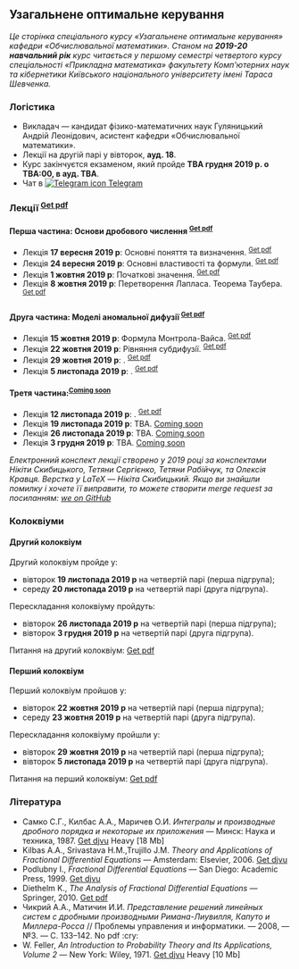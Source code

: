 <h2 class="text-primary">Узагальнене оптимальне керування</h2>

<i class="text-muted">Це сторінка спеціального курсу &laquo;Узагальнене оптимальне керування&raquo; кафедри &laquo;Обчислювальної математики&raquo;. Станом на <b>2019-20 навчальний рік</b> курс читається у першому семестрі четвертого курсу спеціальності &laquo;Прикладна математика&raquo; факультету Комп'ютерних наук та кібернетики Київського національного університету імені Тараса Шевченка.</i>

<div class="mt-2 mb-2 pl-3 pr-3 pb-2 pt-2 border border-primary rounded bg-white">
    <h3 class="text-primary">Логістика</h3>
    <ul>
        <li>
            Викладач &mdash; кандидат фізико-математичних наук Гуляницький Андрій Леонідович, асистент кафедри &laquo;Обчислювальної математики&raquo;.
        </li>
        <li>
            Лекції на другій парі у вівторок, <b>ауд. 18</b>.
        </li>
        <li>
            Курс закінчуєтся екзаменом, який пройде <b class="text-danger">TBA&nbsp;грудня 2019&nbsp;р. о TBA:00, в ауд. TBA</b>.
        </li>
        <li>
            Чат в <a class="badge badge-primary" href="https://t.me/joinchat/FysbWhbQTRFtsnEFSuZKZA"><img src="/c4s1/assets/t.me" alt="Telegram icon"> Telegram</a>
        </li>
    </ul>
</div>

<div class="mt-2 mb-2 pl-3 pr-3 pb-2 pt-2 border border-primary rounded bg-white">
    <h3 class="text-primary">Лекції <sup><a class="badge badge-info" href="lectures/all.pdf">Get pdf</a></sup> </h3>
    <h4 class="text-primary">Перша частина: Основи дробового числення <sup><a class="badge badge-info" href="lectures/ch-1.pdf">Get pdf</a></sup> </h4>
    <ul>
        <li>
            Лекція <b>17&nbsp;вересня 2019&nbsp;р</b>: Основні поняття та визначення. <sup><a class="badge badge-success" href="lectures/pdf/01.pdf">Get pdf</a></sup>
        </li>
        <li>
            Лекція <b>24&nbsp;вересня 2019&nbsp;р</b>: Основні властивостi та формули. <sup><a class="badge badge-success" href="lectures/pdf/02.pdf">Get pdf</a></sup>
        </li>
        <li>
            Лекція <b>1&nbsp;жовтня 2019&nbsp;р</b>: Початковi значення. <sup><a class="badge badge-success" href="lectures/pdf/03.pdf">Get pdf</a></sup>
        </li>
        <li>
            Лекція <b>8&nbsp;жовтня 2019&nbsp;р</b>: Перетворення Лапласа. Теорема Таубера. <sup><a class="badge badge-success" href="lectures/pdf/04.pdf">Get pdf</a></sup>
        </li>
    </ul>
    <h4 class="text-primary">Друга частина: Моделi аномальної дифузiї <sup><a class="badge badge-info" href="lectures/ch-2.pdf">Get pdf</a></sup> </h4>
    <ul>
        <li>
            Лекція <b>15&nbsp;жовтня 2019&nbsp;р</b>: Формула Монтрола-Вайса. <sup><a class="badge badge-success" href="lectures/pdf/05.pdf">Get pdf</a></sup>
        </li>
        <li>
            Лекція <b>22&nbsp;жовтня 2019&nbsp;р</b>: Рiвняння субдифузiї. <sup><a class="badge badge-success" href="lectures/pdf/06.pdf">Get pdf</a></sup>
        </li>
        <li>
            Лекція <b>29&nbsp;жовтня 2019&nbsp;р</b>: . <sup><a class="badge badge-success" href="lectures/pdf/07.pdf">Get pdf</a></sup>
        </li>
        <li>
            Лекція <b>5&nbsp;листопада 2019&nbsp;р</b>: . <sup><a class="badge badge-success" href="lectures/pdf/08.pdf">Get pdf</a></sup>
        </li>
    </ul>
    <h4 class="text-primary">Третя частина:<sup><a class="badge badge-warning" href="lectures/ch-3.pdf">Coming soon</a></sup> </h4>
    <ul>
        <li>
            Лекція <b>12&nbsp;листопада 2019&nbsp;р</b>: . <sup><a class="badge badge-success" href="lectures/pdf/09.pdf">Get pdf</a></sup>
        </li>
        <li>
            Лекція <b>19&nbsp;листопада 2019&nbsp;р</b>: TBA. <a class="badge badge-warning" href="lectures/pdf/10.pdf">Coming soon</a>
        </li>
        <li>
            Лекція <b>26&nbsp;листопада 2019&nbsp;р</b>: TBA. <a class="badge badge-warning" href="lectures/pdf/11.pdf">Coming soon</a>
        </li>
        <li>
            Лекція <b>3&nbsp;грудня 2019&nbsp;р</b>: TBA. <a class="badge badge-warning" href="lectures/pdf/12.pdf">Coming soon</a>
        </li>
    </ul>
    <p>
        <i class="text-muted">
        Електронний конспект лекції створено у 2019 році за конспектами Нікіти Скибицького, Тетяни Сергієнко, Тетяни Рабійчук, та Олексія Кравця. Верстка у LaTeX &mdash; Нікіта Скибицький. Якщо ви знайшли помилку і хочете її виправити, то можете створити merge request за посиланням: <a class="badge badge-info" href="https://github.com/Sky-Nik/c4s1/tree/master/gen-opt-control">we on GitHub</a>
        </i>
    </p>
</div>

<div class="mt-2 mb-2 pl-3 pr-3 pb-2 pt-2 border border-primary rounded bg-white">
    <h3 class="text-danger">Колоквіуми</h3>
    <h4 class="text-danger">Другий колоквіум</h4>
    <p>
        Другий колоквіум пройде у:
        <ul>
            <li>вівторок <b class="text-danger">19&nbsp;листопада 2019&nbsp;р</b> на четвертій парі (перша підгрупа);</li>
            <li>середу <b class="text-danger">20&nbsp;листопада 2019&nbsp;р</b> на четвертій парі (друга підгрупа).</li>
        </ul>
    </p>
    <p>
        Перескладання колоквіуму пройдуть:
        <ul>
            <li>вівторок <b>26&nbsp;листопада 2019&nbsp;р</b> на четвертій парі (перша підгрупа);</li>
            <li>вівторок <b>3&nbsp;грудня 2019&nbsp;р</b> на четвертій парі (друга підгрупа).</li>
        </ul>
    </p>
    <p>
        Питання на другий колоквіум: <a class="badge badge-success" href="colloquiums/2.pdf">Get pdf</a>
    </p>
    <h4 class="text-primary">Перший колоквіум</h4>
    <p>
        Перший колоквіум пройшов у:
        <ul>
            <li>вівторок <b>22&nbsp;жовтня 2019&nbsp;р</b> на четвертій парі (перша підгрупа);</li>
            <li>середу <b>23&nbsp;жовтня 2019&nbsp;р</b> на четвертій парі (друга підгрупа).</li>
        </ul>
    </p>
    <p>
        Перескладання колоквіуму пройшли у:
        <ul>
            <li>вівторок <b>29&nbsp;жовтня 2019&nbsp;р</b> на четвертій парі (перша підгрупа);</li>
            <li>вівторок <b>5&nbsp;листопада 2019&nbsp;р</b> на четвертій парі (друга підгрупа).</li>
        </ul>
    </p>
    <p>
        Питання на перший колоквіум: <a class="badge badge-success" href="colloquiums/1.pdf">Get pdf</a>
    </p>
</div>

<div class="mt-2 mb-2 pl-3 pr-3 pb-2 pt-2 border border-primary rounded bg-white">
    <h3 class="text-primary">Література</h3>
    <ul>
        <li>
            Самко&nbsp;С.Г., Килбас&nbsp;А.А., Маричев&nbsp;О.И. <i>Интегралы и производные дробного порядка и некоторые их приложения</i> &mdash; Минск: Наука и техника, 1987. <a class="badge badge-success" href="books/Самко,%20Килбас,%20Маричев%20-%20Интегралы%20и%20производные%20дробного%20порядка.djvu">Get djvu</a> <span class="badge badge-danger">Heavy [18&nbsp;Mb]</span>
        </li>
        <li>
            Kilbas&nbsp;A.A., Srivastava&nbsp;H.M.,Trujillo&nbsp;J.M. <i>Theory and Applications of Fractional Differential Equations</i> &mdash; Amsterdam: Elsevier, 2006. <a class="badge badge-success" href="books/Kilbas,%20Srivastava,%20Trujillo%20-%20Theory%20and%20Applications%20of%20Fractional%20Differential%20Equations.djvu">Get djvu</a>
        </li>
        <li>
            Podlubny&nbsp;I., <i>Fractional Differential Equations</i> &mdash; San Diego: Academic Press, 1999. <a class="badge badge-success" href="books/Podlubny%20-%20Fractional%20Differential%20Equations.djvu">Get djvu</a>
        </li>
        <li>
            Diethelm&nbsp;K., <i>The Analysis of Fractional Differential Equations</i> &mdash; Springer, 2010. <a class="badge badge-success" href="books/Diethelm%20-%20The%20Analysis%20of%20Fractional%20Differential%20Equations.pdf">Get pdf</a>
        </li>
        <li>
            Чикрий&nbsp;А.А., Матичин&nbsp;И.И. <i>Представление решений линейных систем с дробными производными Римана-Лиувилля, Капуто и Миллера-Росса</i> // Проблемы управления и информатики. &mdash; 2008, &mdash; №3. &mdash; С.&nbsp;133&ndash;142. <span class="badge badge-warning">No pdf :cry:</span>
        </li>
        <li>
            W.&nbsp;Feller, <i>An Introduction to Probability Theory and Its Applications, Volume&nbsp;2</i> &mdash; New York: Wiley, 1971. <a class="badge badge-success" href="books/Feller%20-%20An%20Introduction%20to%20Probability%20Theory%20and%20Its%20Applications,%20Volume%202.djvu">Get djvu</a> <span class="badge badge-danger">Heavy [10&nbsp;Mb]</span>
        </li>
    </ul>
</div>
